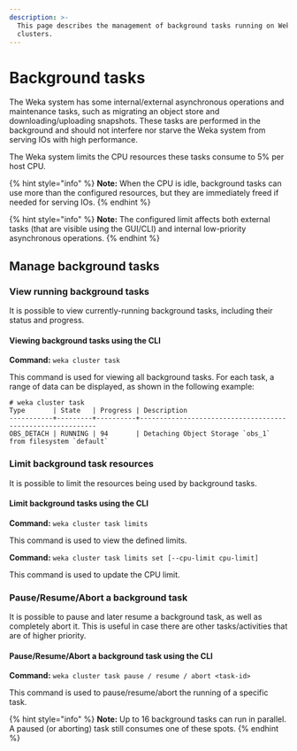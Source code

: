 ```yaml
---
description: >-
  This page describes the management of background tasks running on Weka
  clusters.‌
---
```


# Background tasks

‌The Weka system has some internal/external asynchronous operations and maintenance tasks, such as migrating an object store and downloading/uploading snapshots. These tasks are performed in the background and should not interfere nor starve the Weka system from serving IOs with high performance.‌

The Weka system limits the CPU resources these tasks consume to 5% per host CPU.

{% hint style="info" %}
**Note:** When the CPU is idle, background tasks can use more than the configured resources, but they are immediately freed if needed for serving IOs.
{% endhint %}

{% hint style="info" %}
**Note:** The configured limit affects both external tasks (that are visible using the GUI/CLI) and internal low-priority asynchronous operations.‌
{% endhint %}

## Manage background tasks <a href="#managing-background-tasks" id="managing-background-tasks"></a>

### View running background tasks <a href="#viewing-running-background-tasks" id="viewing-running-background-tasks"></a>

It is possible to view currently-running background tasks, including their status and progress.‌

#### Viewing background tasks using the CLI <a href="#viewing-background-tasks-using-the-cli" id="viewing-background-tasks-using-the-cli"></a>

‌**Command:** `weka cluster task`‌

This command is used for viewing all background tasks. For each task, a range of data can be displayed, as shown in the following example:

```
# weka cluster task
Type       | State   | Progress | Description
-----------+---------+----------+-----------------------------------------------------------
OBS_DETACH | RUNNING | 94       | Detaching Object Storage `obs_1` from filesystem `default`
```

### ‌Limit background task resources

It is possible to limit the resources being used by background tasks.

#### **Limit background tasks using the CLI**

**Command:** `weka cluster task limits`

This command is used to view the defined limits.

**Command:** `weka cluster task limits set [--cpu-limit cpu-limit]`

This command is used to update the CPU limit.

### Pause/Resume/Abort a background task

It is possible to pause and later resume a background task, as well as completely abort it. This is useful in case there are other tasks/activities that are of higher priority.

#### **Pause/Resume/Abort a background task using the CLI**

**Command:** `weka cluster task pause / resume / abort <task-id>`

This command is used to pause/resume/abort the running of a specific task.

{% hint style="info" %}
**Note:** Up to 16 background tasks can run in parallel. A paused (or aborting) task still consumes one of these spots.
{% endhint %}
